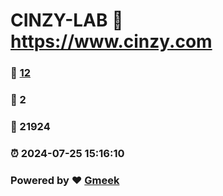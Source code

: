 # CINZY-LAB :link: https://www.cinzy.com 
### :page_facing_up: [12](https://www.cinzy.com/tag.html) 
### :speech_balloon: 2 
### :hibiscus: 21924 
### :alarm_clock: 2024-07-25 15:16:10 
### Powered by :heart: [Gmeek](https://github.com/Meekdai/Gmeek)
